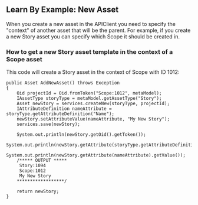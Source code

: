 ## Learn By Example: New Asset

When you create a new asset in the APIClient you need to specify the "context" of another asset that will be the parent. For example, if you create a new Story asset you can specify which Scope it should be created in.

### How to get a new Story asset template in the context of a Scope asset

This code will create a Story asset in the context of Scope with ID 1012:
```
public Asset AddNewAsset() throws Exception
{
    Oid projectId = Oid.fromToken("Scope:1012", metaModel);
    IAssetType storyType = metaModel.getAssetType("Story");
    Asset newStory = services.createNew(storyType, projectId);
    IAttributeDefinition nameAttribute = storyType.getAttributeDefinition("Name");
    newStory.setAttributeValue(nameAttribute, "My New Story");
    services.save(newStory);

    System.out.println(newStory.getOid().getToken());
    System.out.println(newStory.getAttribute(storyType.getAttributeDefinition("Scope")).getValue());
    System.out.println(newStory.getAttribute(nameAttribute).getValue());
    /***** OUTPUT *****
     Story:1094
     Scope:1012
     My New Story
    ******************/

    return newStory;
}
```